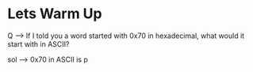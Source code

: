 # Lets Warm Up

Q --> 
If I told you a word started with 0x70 in hexadecimal, what would it start with in ASCII?

sol --> 
0x70 in ASCII is p